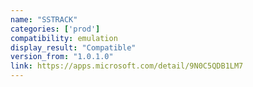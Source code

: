 ```yaml
---
name: "SSTRACK"
categories: ['prod']
compatibility: emulation
display_result: "Compatible"
version_from: "1.0.1.0"
link: https://apps.microsoft.com/detail/9N0C5QDB1LM7
---
```

